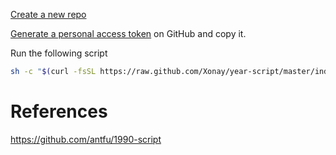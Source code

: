 [Create a new repo](https://github.com/new)

[Generate a personal access token](https://github.com/settings/tokens/new) on GitHub and copy it.

Run the following script

```bash
sh -c "$(curl -fsSL https://raw.github.com/Xonay/year-script/master/index.sh)"
```

# References

https://github.com/antfu/1990-script
